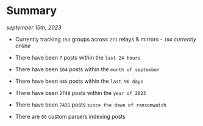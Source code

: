
# Summary
_september 15th, 2023_

- Currently tracking `153` groups across `271` relays & mirrors - _`104` currently online_

- There have been `7` posts within the `last 24 hours`

- There have been `164` posts within the `month of september`

- There have been `845` posts within the `last 90 days`

- There have been `2740` posts within the `year of 2023`

- There have been `7431` posts `since the dawn of ransomwatch`

- There are `80` custom parsers indexing posts

